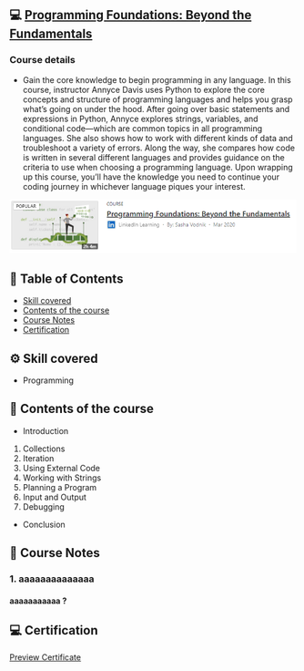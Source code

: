 ## 💻 [Programming Foundations: Beyond the Fundamentals](https://www.linkedin.com/learning/programming-foundations-beyond-the-fundamentals)
### Course details
- Gain the core knowledge to begin programming in any language. In this course, instructor Annyce Davis uses Python to explore the core concepts and structure of programming languages and helps you grasp what’s going on under the hood. After going over basic statements and expressions in Python, Annyce explores strings, variables, and conditional code—which are common topics in all programming languages. She also shows how to work with different kinds of data and troubleshoot a variety of errors. Along the way, she compares how code is written in several different languages and provides guidance on the criteria to use when choosing a programming language. Upon wrapping up this course, you’ll have the knowledge you need to continue your coding journey in whichever language piques your interest.
<p align="center">
  <img src="https://github.com/mouatezbenariba/kalbonyan-elmarsos-projects/blob/main/Linkedin-Learning/Programming-Foundations-Beyond-Fundamentals/beyond-the-fundamentals.PNG">
</p>

## 📑 Table of Contents
- [Skill covered](#-skill-covered)
- [Contents of the course](#-contents-of-the-course)
- [Course Notes](#-contents-of-the-course)
- [Certification](#-certification)

## ⚙ Skill covered
- Programming

## 📑 Contents of the course
- Introduction
1. Collections
2. Iteration
3. Using External Code
4. Working with Strings
5. Planning a Program
6. Input and Output
7. Debugging
- Conclusion

## 📝 Course Notes

### 1. aaaaaaaaaaaaaa
#### aaaaaaaaaaa ?

## 💻 Certification
[Preview Certificate]()
